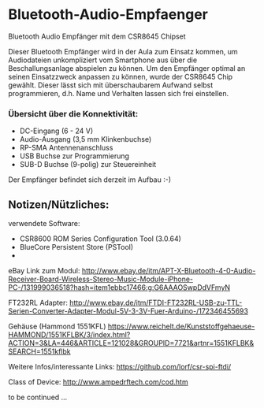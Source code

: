 # Bluetooth-Audio-Empfaenger
Bluetooth Audio Empfänger mit dem CSR8645 Chipset

Dieser Bluetooth Empfänger wird in der Aula zum Einsatz kommen, um Audiodateien unkompliziert vom Smartphone aus über die Beschallungsanlage abspielen zu können.
Um den Empfänger optimal an seinen Einsatzzweck anpassen zu können, wurde der CSR8645 Chip gewählt.
Dieser lässt sich mit überschaubarem Aufwand selbst programmieren, d.h. Name und Verhalten lassen sich frei einstellen.


### Übersicht über die Konnektivität:
- DC-Eingang (6 - 24 V)
- Audio-Ausgang (3,5 mm Klinkenbuchse)
- RP-SMA Antennenanschluss
- USB Buchse zur Programmierung
- SUB-D Buchse (9-polig) zur Steuereinheit


Der Empfänger befindet sich derzeit im Aufbau :-)


## Notizen/Nützliches:

verwendete Software:
- CSR8600 ROM Series Configuration Tool (3.0.64)
- BlueCore Persistent Store (PSTool)
-

eBay Link zum Modul:
http://www.ebay.de/itm/APT-X-Bluetooth-4-0-Audio-Receiver-Board-Wireless-Stereo-Music-Module-iPhone-PC-/131999036518?hash=item1ebbc17466:g:G6AAAOSwpDdVFmyN

FT232RL Adapter:
http://www.ebay.de/itm/FTDI-FT232RL-USB-zu-TTL-Serien-Converter-Adapter-Modul-5V-3-3V-Fuer-Arduino-/172346455693

Gehäuse (Hammond 1551KFL)
https://www.reichelt.de/Kunststoffgehaeuse-HAMMOND/1551KFLBK/3/index.html?ACTION=3&LA=446&ARTICLE=121028&GROUPID=7721&artnr=1551KFLBK&SEARCH=1551kflbk


Weitere Infos/interessante Links:
https://github.com/lorf/csr-spi-ftdi/

Class of Device:
http://www.ampedrftech.com/cod.htm

to be continued ...

